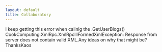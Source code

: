 ```yaml
---
layout: default
title: Collaboratory
---
```


I keep getting this error when calinlg the .GetUserBlogs() CookComputing.XmlRpc.XmlRpcIllFormedXmlException: Response from server does not contain valid XML.Any ideas on why that might be?ThanksKaos
